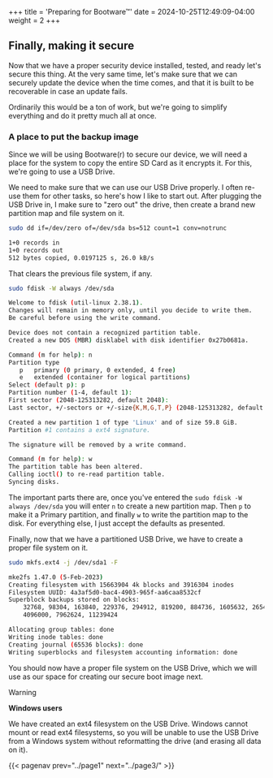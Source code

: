 +++
title = 'Preparing for Bootware™'
date = 2024-10-25T12:49:09-04:00
weight = 2
+++

## Finally, making it secure

Now that we have a proper security device installed, tested, and ready let's secure this thing. At the very same time, let's make sure that we can securely update the device when the time comes, and that it is built to be recoverable in case an update fails.

Ordinarily this would be a ton of work, but we're going to simplify everything and do it pretty much all at once.

### A place to put the backup image

Since we will be using Bootware(r) to secure our device, we will need a place for the system to copy the entire SD Card as it encrypts it. For this, we're going to use a USB Drive.

We need to make sure that we can use our USB Drive properly. I often re-use them for other tasks, so here's how I like to start out. After plugging the USB Drive in, I make sure to "zero out" the drive, then create a brand new partition map and file system on it.

```bash
sudo dd if=/dev/zero of=/dev/sda bs=512 count=1 conv=notrunc
```
```bash
1+0 records in
1+0 records out
512 bytes copied, 0.0197125 s, 26.0 kB/s
```

That clears the previous file system, if any.

```bash
sudo fdisk -W always /dev/sda
```
```bash
Welcome to fdisk (util-linux 2.38.1).
Changes will remain in memory only, until you decide to write them.
Be careful before using the write command.

Device does not contain a recognized partition table.
Created a new DOS (MBR) disklabel with disk identifier 0x27b0681a.

Command (m for help): n
Partition type
   p   primary (0 primary, 0 extended, 4 free)
   e   extended (container for logical partitions)
Select (default p): p
Partition number (1-4, default 1):
First sector (2048-125313282, default 2048):
Last sector, +/-sectors or +/-size{K,M,G,T,P} (2048-125313282, default 125313282):

Created a new partition 1 of type 'Linux' and of size 59.8 GiB.
Partition #1 contains a ext4 signature.

The signature will be removed by a write command.

Command (m for help): w
The partition table has been altered.
Calling ioctl() to re-read partition table.
Syncing disks.
```

The important parts there are, once you've entered the `sudo fdisk -W always /dev/sda` you will enter `n` to create a new partition map. Then `p` to make it a Primary partition, and finally `w` to write the partition map to the disk. For everything else, I just accept the defaults as presented.

Finally, now that we have a partitioned USB Drive, we have to create a proper file system on it.

```bash
sudo mkfs.ext4 -j /dev/sda1 -F
```
```bash
mke2fs 1.47.0 (5-Feb-2023)
Creating filesystem with 15663904 4k blocks and 3916304 inodes
Filesystem UUID: 4a3af5d0-bac4-4903-965f-aa6caa8532cf
Superblock backups stored on blocks:
	32768, 98304, 163840, 229376, 294912, 819200, 884736, 1605632, 2654208,
	4096000, 7962624, 11239424

Allocating group tables: done
Writing inode tables: done
Creating journal (65536 blocks): done
Writing superblocks and filesystem accounting information: done
```

You should now have a proper file system on the USB Drive, which we will use as our space for creating our secure boot image next.

> [!WARNING]
> **Windows users**
>
> We have created an ext4 filesystem on the USB Drive. Windows cannot mount or read ext4 filesystems, so you will be unable to use the USB Drive from a Windows system without reformatting the drive (and erasing all data on it).
> 
{{< pagenav prev="../page1" next="../page3/" >}}
